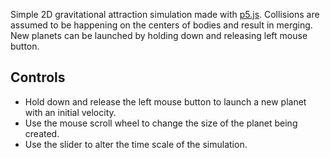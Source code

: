 
Simple 2D gravitational attraction simulation made with [p5.js](https://p5js.org/). Collisions are assumed to be happening on the centers of bodies and result in merging. New planets can be launched by holding down and releasing left mouse button.

## Controls
- Hold down and release the left mouse button to launch a new planet with an initial velocity.
- Use the mouse scroll wheel to change the size of the planet being created.
- Use the slider to alter the time scale of the simulation.
